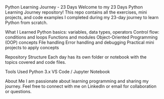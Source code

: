 Python Learning Journey - 23 Days
Welcome to my 23 Days Python Learning Journey repository!
This repo contains all the exercises, mini projects, and code examples I completed during my 23-day journey to learn Python from scratch.

What I Learned
Python basics: variables, data types, operators
Control flow: conditions and loops
Functions and modules
Object-Oriented Programming (OOP) concepts
File handling
Error handling and debugging
Practical mini projects to apply concepts

Repository Structure
Each day has its own folder or notebook with the topics covered and code files.

Tools Used
Python 3.x
VS Code / Jupyter Notebook

About Me
I am passionate about learning programming and sharing my journey. Feel free to connect with me on LinkedIn or email for collaboration or questions.


